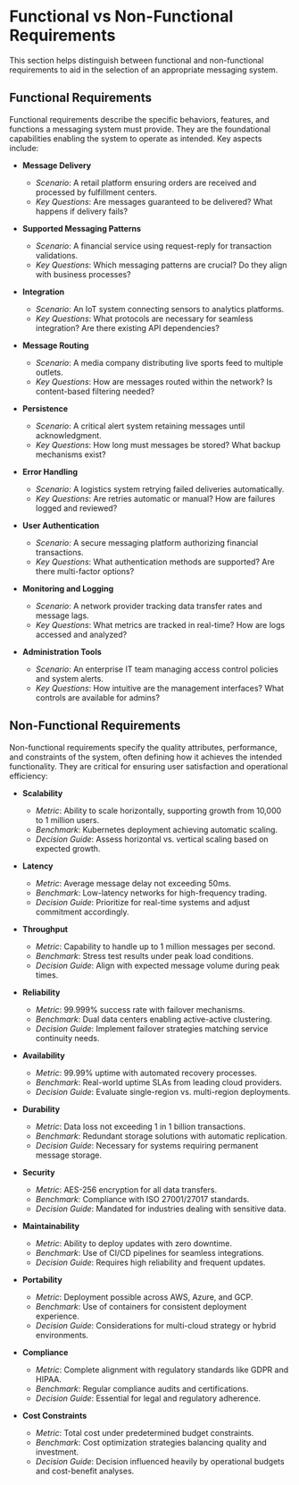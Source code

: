 # Functional vs Non-Functional Requirements

This section helps distinguish between functional and non-functional requirements to aid in the selection of an appropriate messaging system.

## Functional Requirements

Functional requirements describe the specific behaviors, features, and functions a messaging system must provide. They are the foundational capabilities enabling the system to operate as intended. Key aspects include:

- **Message Delivery**
  - *Scenario*: A retail platform ensuring orders are received and processed by fulfillment centers.
  - *Key Questions*: Are messages guaranteed to be delivered? What happens if delivery fails?

- **Supported Messaging Patterns**
  - *Scenario*: A financial service using request-reply for transaction validations.
  - *Key Questions*: Which messaging patterns are crucial? Do they align with business processes?

- **Integration**
  - *Scenario*: An IoT system connecting sensors to analytics platforms.
  - *Key Questions*: What protocols are necessary for seamless integration? Are there existing API dependencies?

- **Message Routing**
  - *Scenario*: A media company distributing live sports feed to multiple outlets.
  - *Key Questions*: How are messages routed within the network? Is content-based filtering needed?

- **Persistence**
  - *Scenario*: A critical alert system retaining messages until acknowledgment.
  - *Key Questions*: How long must messages be stored? What backup mechanisms exist?

- **Error Handling**
  - *Scenario*: A logistics system retrying failed deliveries automatically.
  - *Key Questions*: Are retries automatic or manual? How are failures logged and reviewed?

- **User Authentication**
  - *Scenario*: A secure messaging platform authorizing financial transactions.
  - *Key Questions*: What authentication methods are supported? Are there multi-factor options?

- **Monitoring and Logging**
  - *Scenario*: A network provider tracking data transfer rates and message lags.
  - *Key Questions*: What metrics are tracked in real-time? How are logs accessed and analyzed?

- **Administration Tools**
  - *Scenario*: An enterprise IT team managing access control policies and system alerts.
  - *Key Questions*: How intuitive are the management interfaces? What controls are available for admins?

## Non-Functional Requirements

Non-functional requirements specify the quality attributes, performance, and constraints of the system, often defining how it achieves the intended functionality. They are critical for ensuring user satisfaction and operational efficiency:

- **Scalability**
  - *Metric*: Ability to scale horizontally, supporting growth from 10,000 to 1 million users.
  - *Benchmark*: Kubernetes deployment achieving automatic scaling.
  - *Decision Guide*: Assess horizontal vs. vertical scaling based on expected growth.

- **Latency**
  - *Metric*: Average message delay not exceeding 50ms.
  - *Benchmark*: Low-latency networks for high-frequency trading.
  - *Decision Guide*: Prioritize for real-time systems and adjust commitment accordingly.

- **Throughput**
  - *Metric*: Capability to handle up to 1 million messages per second.
  - *Benchmark*: Stress test results under peak load conditions.
  - *Decision Guide*: Align with expected message volume during peak times.

- **Reliability**
  - *Metric*: 99.999% success rate with failover mechanisms.
  - *Benchmark*: Dual data centers enabling active-active clustering.
  - *Decision Guide*: Implement failover strategies matching service continuity needs.

- **Availability**
  - *Metric*: 99.99% uptime with automated recovery processes.
  - *Benchmark*: Real-world uptime SLAs from leading cloud providers.
  - *Decision Guide*: Evaluate single-region vs. multi-region deployments.

- **Durability**
  - *Metric*: Data loss not exceeding 1 in 1 billion transactions.
  - *Benchmark*: Redundant storage solutions with automatic replication.
  - *Decision Guide*: Necessary for systems requiring permanent message storage.

- **Security**
  - *Metric*: AES-256 encryption for all data transfers.
  - *Benchmark*: Compliance with ISO 27001/27017 standards.
  - *Decision Guide*: Mandated for industries dealing with sensitive data.

- **Maintainability**
  - *Metric*: Ability to deploy updates with zero downtime.
  - *Benchmark*: Use of CI/CD pipelines for seamless integrations.
  - *Decision Guide*: Requires high reliability and frequent updates.

- **Portability**
  - *Metric*: Deployment possible across AWS, Azure, and GCP.
  - *Benchmark*: Use of containers for consistent deployment experience.
  - *Decision Guide*: Considerations for multi-cloud strategy or hybrid environments.

- **Compliance**
  - *Metric*: Complete alignment with regulatory standards like GDPR and HIPAA.
  - *Benchmark*: Regular compliance audits and certifications.
  - *Decision Guide*: Essential for legal and regulatory adherence.

- **Cost Constraints**
  - *Metric*: Total cost under predetermined budget constraints.
  - *Benchmark*: Cost optimization strategies balancing quality and investment.
  - *Decision Guide*: Decision influenced heavily by operational budgets and cost-benefit analyses.
